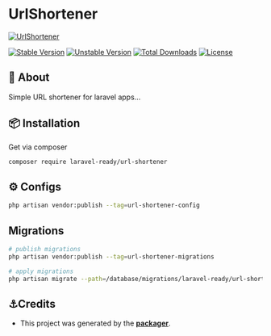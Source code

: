 # UrlShortener

[![UrlShortener](https://preview.dragon-code.pro/LaravelReady/url-shortener.svg?brand=laravel)](https://github.com/laravel-ready/url-shortener)

[![Stable Version][badge_stable]][link_packagist]
[![Unstable Version][badge_unstable]][link_packagist]
[![Total Downloads][badge_downloads]][link_packagist]
[![License][badge_license]][link_license]

## 📂 About
Simple URL shortener for laravel apps...

## 📦 Installation

Get via composer

```bash
composer require laravel-ready/url-shortener
```

## ⚙️ Configs

```bash
php artisan vendor:publish --tag=url-shortener-config
```
## Migrations

```bash
# publish migrations
php artisan vendor:publish --tag=url-shortener-migrations

# apply migrations
php artisan migrate --path=/database/migrations/laravel-ready/url-shortener
```

## ⚓Credits

- This project was generated by the **[packager](https://github.com/laravel-ready/packager)**.

[badge_downloads]: https://img.shields.io/packagist/dt/laravel-ready/url-shortener.svg?style=flat-square

[badge_license]: https://img.shields.io/packagist/l/laravel-ready/url-shortener.svg?style=flat-square

[badge_stable]: https://img.shields.io/github/v/release/laravel-ready/url-shortener?label=stable&style=flat-square

[badge_unstable]: https://img.shields.io/badge/unstable-dev--main-orange?style=flat-square

[link_license]: LICENSE

[link_packagist]: https://packagist.org/packages/laravel-ready/url-shortener
